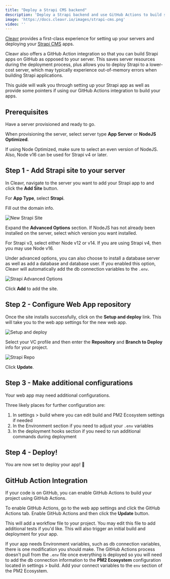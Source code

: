 ```yaml
---
title: "Deploy a Strapi CMS backend"
description: 'Deploy a Strapi backend and use GitHub Actions to build so you can host on a lower cost server.'
image: 'https://docs.cleavr.io/images/strapi-cms.png'
video: ''
---
```


<you-tube video="Mo8JiOwNIzM"></you-tube>

[Cleavr](https://cleavr.io) provides a first-class experience for setting up your servers and deploying your [Strapi CMS](https://strapi.io/) apps. 

<base-point>
Cleavr also offers a GitHub Action integration so that you can build Strapi apps on GitHub as opposed to your server. This saves server resources during the deployment process, plus allows you to 
deploy Strapi to a lower-cost server, which may typically experience out-of-memory errors when building Strapi applications. 
</base-point>

This guide will walk you through setting up your Strapi app as well as provide some pointers if using our GitHub Actions integration to build your apps. 

## Prerequisites

Have a server provisioned and ready to go. 

When provisioning the server, select server type **App Server** or **NodeJS Optimized**. 

<base-info>
If using Node Optimized, make sure to select an even version of NodeJS. Also, Node v16 can be used for Strapi v4 or later.
</base-info>


## Step 1 - Add Strapi site to your server

In Cleavr, navigate to the server you want to add your Strapi app to and click the **Add Site** button. 

For **App Type**, select **Strapi**. 

Fill out the domain info. 

![New Strapi Site](/images/strapi/new-strapi-site.png)

Expand the **Advanced Options** section. If NodeJS has not already been installed on the server, select which version you want installed. 

For Strapi v3, select either Node v12 or v14. If you are using Strapi v4, then you may use Node v16. 

Under advanced options, you can also choose to install a database server as well as add a database and database user. If you enabled this option, Cleavr will automatically add the db connection variables to the `.env`.

![Strapi Advanced Options](/images/strapi/strapi-advanced-options.png)

Click **Add** to add the site.  

## Step 2 - Configure Web App repository

Once the site installs successfully, click on the **Setup and deploy** link. This will take you to the web app settings for the new web app. 

![Setup and deploy](/images/strapi/setup-deploy.png)

Select your VC profile and then enter the **Repository** and **Branch to Deploy** info for your project. 

![Strapi Repo](/images/strapi/code-repo.png)

Click **Update**. 

## Step 3 - Make additional configurations

Your web app may need additional configurations. 

Three likely places for further configuration are:
 
1. In settings > build where you can edit build and PM2 Ecosystem settings if needed
1. In the Environment section if you need to adjust your `.env` variables
1. In the deployment hooks section if you need to run additional commands during deployment

## Step 4 - Deploy! 

You are now set to deploy your app! 🚀

## GitHub Action Integration

If your code is on GitHub, you can enable GitHub Actions to build your project using GitHub Actions. 

To enable GitHub Actions, go to the web app settings and click the GitHub Actions tab. Enable GitHub Actions and then click the **Update** button. 

This will add a workflow file to your project. You may edit this file to add additional tests if you'd like. This will also trigger an initial build and deployment for your app. 

If your app needs Environment variables, such as db connection variables, there is one modification you should make. The GitHub Actions process doesn't pull from the `.env` file once everything is deployed so you will need to add the db connection information to the **PM2 Ecosystem** configuration located in settings > build.
Add your connect variables to the `env` section of the PM2 Ecosystem. 

